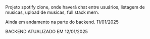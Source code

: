 Projeto spotify clone, onde haverá chat entre usuários, listagem de musicas, upload de musicas, full stack mern.

Ainda em andamento na parte do backend. 11/01/2025


BACKEND ATUALIZADO EM 12/01/2025
